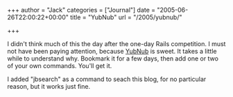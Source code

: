 +++
author = "Jack"
categories = ["Journal"]
date = "2005-06-26T22:00:22+00:00"
title = "YubNub"
url = "/2005/yubnub/"

+++

I didn't think much of this the day after the one-day Rails competition. I must not have been paying attention, because [YubNub][1] is sweet. It takes a little while to understand why. Bookmark it for a few days, then add one or two of your own commands. You'll get it.

I added "jbsearch" as a command to seach this blog, for no particular reason, but it works just fine.

 [1]: http://yubnub.org
